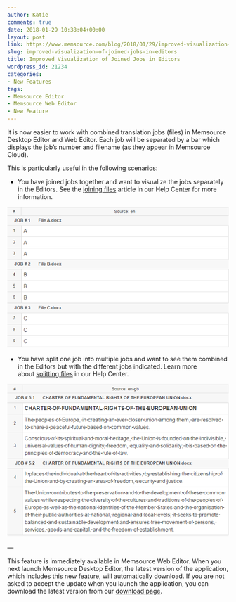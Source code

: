 ```yaml
---
author: Katie
comments: true
date: 2018-01-29 10:38:04+00:00
layout: post
link: https://www.memsource.com/blog/2018/01/29/improved-visualization-of-joined-jobs-in-editors/
slug: improved-visualization-of-joined-jobs-in-editors
title: Improved Visualization of Joined Jobs in Editors
wordpress_id: 21234
categories:
- New Features
tags:
- Memsource Editor
- Memsource Web Editor
- New Feature
---
```


It is now easier to work with combined translation jobs (files) in Memsource Desktop Editor and Web Editor. Each job will be separated by a bar which displays the job’s number and filename (as they appear in Memsource Cloud).<!-- more -->

This is particularly useful in the following scenarios:



 	
  * You have joined jobs together and want to visualize the jobs separately in the Editors. See the [joining files](https://help.memsource.com/hc/en-us/articles/115003961951-Join-Files) article in our Help Center for more information.




[![](/uploads/2018/01/joined-P5471-J1-2-3-en-de-T.mxliff-Web-Editor-Google-Chrome-2018-01-29-11.43.47.png)
](/uploads/2018/01/joined-P5471-J1-2-3-en-de-T.mxliff-Web-Editor-Google-Chrome-2018-01-29-11.43.47.png)



 	
  * You have split one job into multiple jobs and want to see them combined in the Editors but with the different jobs indicated. Learn more about [splitting files](https://help.memsource.com/hc/en-us/articles/360000259451-Split-File) in our Help Center.




[![](/uploads/2018/01/Split-file.png)](/uploads/2018/01/Split-file.png)

—

This feature is immediately available in Memsource Web Editor. When you next launch Memsource Desktop Editor, the latest version of the application, which includes this new feature, will automatically download. If you are not asked to accept the update when you launch the application, you can download the latest version from our [download page](https://www.memsource.com/download/).
